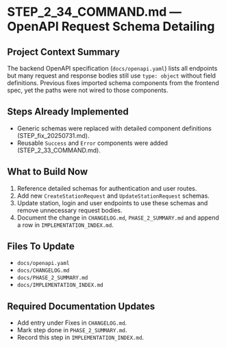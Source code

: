# STEP_2_34_COMMAND.md — OpenAPI Request Schema Detailing

## Project Context Summary
The backend OpenAPI specification (`docs/openapi.yaml`) lists all endpoints but many request and response bodies still use `type: object` without field definitions. Previous fixes imported schema components from the frontend spec, yet the paths were not wired to those components.

## Steps Already Implemented
- Generic schemas were replaced with detailed component definitions (STEP_fix_20250731.md).
- Reusable `Success` and `Error` components were added (STEP_2_33_COMMAND.md).

## What to Build Now
1. Reference detailed schemas for authentication and user routes.
2. Add new `CreateStationRequest` and `UpdateStationRequest` schemas.
3. Update station, login and user endpoints to use these schemas and remove unnecessary request bodies.
4. Document the change in `CHANGELOG.md`, `PHASE_2_SUMMARY.md` and append a row in `IMPLEMENTATION_INDEX.md`.

## Files To Update
- `docs/openapi.yaml`
- `docs/CHANGELOG.md`
- `docs/PHASE_2_SUMMARY.md`
- `docs/IMPLEMENTATION_INDEX.md`

## Required Documentation Updates
- Add entry under Fixes in `CHANGELOG.md`.
- Mark step done in `PHASE_2_SUMMARY.md`.
- Record this step in `IMPLEMENTATION_INDEX.md`.
